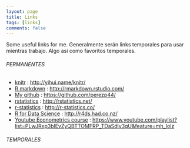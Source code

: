 ```yaml
---
layout: page
title: Links
tags: [links]
comments: false
---
```


Some useful links for me. Generalmente serán links temporales para usar mientras trabajo. Algo así como favoritos temporales.


###### PERMANENTES 

- [knitr](http://yihui.name/knitr/) : http://yihui.name/knitr/
- [R markdown](http://rmarkdown.rstudio.com/) : http://rmarkdown.rstudio.com/
- [My github](https://github.com/perezp44/) : https://github.com/perezp44/
- [rstatistics](http://rstatistics.net/) : http://rstatistics.net/ 
- [r-statistics](http://r-statistics.co/)  : http://r-statistics.co/
- [R for Data Science](http://r4ds.had.co.nz/)  : http://r4ds.had.co.nz/
- [Youtube Econometrics course](https://www.youtube.com/playlist?list=PLwJRxp3blEvZyQBTTOMFRP_TDaSdly3gU&feature=mh_lolz)   : https://www.youtube.com/playlist?list=PLwJRxp3blEvZyQBTTOMFRP_TDaSdly3gU&feature=mh_lolz

###### TEMPORALES
